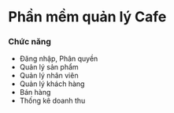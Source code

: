 # Phần mềm quản lý Cafe

### Chức năng

- Đăng nhập, Phân quyền
- Quản lý sản phẩm
- Quản lý nhân viên
- Quản lý khách hàng
- Bán hàng
- Thống kê doanh thu
